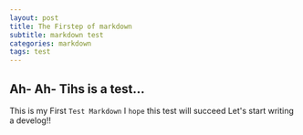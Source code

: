 ```yaml
---
layout: post
title: The Firstep of markdown
subtitle: markdown test
categories: markdown
tags: test
---
```


## Ah- Ah- Tihs is a test...

This is my First `Test Markdown`
I `hope` this test will succeed
Let's start writing a develog!!